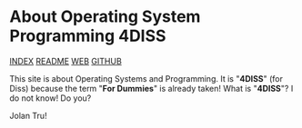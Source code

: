 ---
---
# About Operating System Programming 4DISS

[INDEX](index.md)
[README](README.md)
[WEB](https://osp4diss.vlsm.org/)
[GITHUB](https://github.com/UI-FASILKOM-OS/osp4diss/)

This site is about Operating Systems and Programming.
It is "**4DISS**" (for Diss) because the term "**For Dummies**" is already taken!
What is "**4DISS**"?  I do not know!  Do you?

Jolan Tru!

